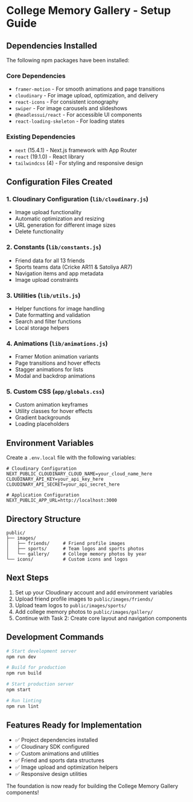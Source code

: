 # College Memory Gallery - Setup Guide

## Dependencies Installed

The following npm packages have been installed:

### Core Dependencies
- `framer-motion` - For smooth animations and page transitions
- `cloudinary` - For image upload, optimization, and delivery
- `react-icons` - For consistent iconography
- `swiper` - For image carousels and slideshows
- `@headlessui/react` - For accessible UI components
- `react-loading-skeleton` - For loading states

### Existing Dependencies
- `next` (15.4.1) - Next.js framework with App Router
- `react` (19.1.0) - React library
- `tailwindcss` (4) - For styling and responsive design

## Configuration Files Created

### 1. Cloudinary Configuration (`lib/cloudinary.js`)
- Image upload functionality
- Automatic optimization and resizing
- URL generation for different image sizes
- Delete functionality

### 2. Constants (`lib/constants.js`)
- Friend data for all 13 friends
- Sports teams data (Cricke AR11 & Satoliya AR7)
- Navigation items and app metadata
- Image upload constraints

### 3. Utilities (`lib/utils.js`)
- Helper functions for image handling
- Date formatting and validation
- Search and filter functions
- Local storage helpers

### 4. Animations (`lib/animations.js`)
- Framer Motion animation variants
- Page transitions and hover effects
- Stagger animations for lists
- Modal and backdrop animations

### 5. Custom CSS (`app/globals.css`)
- Custom animation keyframes
- Utility classes for hover effects
- Gradient backgrounds
- Loading placeholders

## Environment Variables

Create a `.env.local` file with the following variables:

```env
# Cloudinary Configuration
NEXT_PUBLIC_CLOUDINARY_CLOUD_NAME=your_cloud_name_here
CLOUDINARY_API_KEY=your_api_key_here
CLOUDINARY_API_SECRET=your_api_secret_here

# Application Configuration
NEXT_PUBLIC_APP_URL=http://localhost:3000
```

## Directory Structure

```
public/
├── images/
│   ├── friends/     # Friend profile images
│   ├── sports/      # Team logos and sports photos
│   └── gallery/     # College memory photos by year
└── icons/           # Custom icons and logos
```

## Next Steps

1. Set up your Cloudinary account and add environment variables
2. Upload friend profile images to `public/images/friends/`
3. Upload team logos to `public/images/sports/`
4. Add college memory photos to `public/images/gallery/`
5. Continue with Task 2: Create core layout and navigation components

## Development Commands

```bash
# Start development server
npm run dev

# Build for production
npm run build

# Start production server
npm start

# Run linting
npm run lint
```

## Features Ready for Implementation

- ✅ Project dependencies installed
- ✅ Cloudinary SDK configured
- ✅ Custom animations and utilities
- ✅ Friend and sports data structures
- ✅ Image upload and optimization helpers
- ✅ Responsive design utilities

The foundation is now ready for building the College Memory Gallery components!